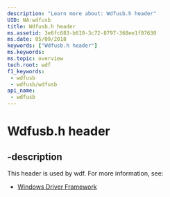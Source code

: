 ```yaml
---
description: "Learn more about: Wdfusb.h header"
UID: NA:wdfusb
title: Wdfusb.h header
ms.assetid: 3e6fc683-b610-3c72-8797-368ee1f97630
ms.date: 05/09/2018
keywords: ["Wdfusb.h header"]
ms.keywords: 
ms.topic: overview
tech.root: wdf
f1_keywords:
 - wdfusb
 - wdfusb/wdfusb
api_name:
 - wdfusb
---
```


# Wdfusb.h header


## -description

This header is used by wdf. For more information, see:

- [Windows Driver Framework](../_wdf/index.md)

